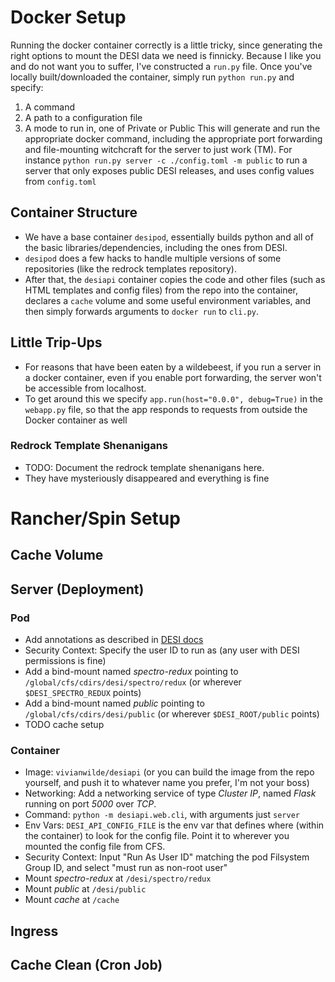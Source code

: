 # Docker Setup
Running the docker container correctly is a little tricky, since generating the right options to mount the DESI data we need is finnicky. Because I like you and do not want you to suffer, I've constructed a `run.py` file. Once you've locally built/downloaded the container, simply run `python run.py` and specify:
1. A command
2. A path to a configuration file
3. A mode to run in, one of Private or Public
This will generate and run the appropriate docker command, including the appropriate port forwarding and file-mounting witchcraft for the server to just work (TM).
For instance `python run.py server -c ./config.toml -m public` to run a server that only exposes public DESI releases, and uses config values from `config.toml`

## Container Structure
- We have a base container `desipod`, essentially builds python and all of the basic libraries/dependencies, including the ones from DESI.
- `desipod` does a few hacks to handle multiple versions of some repositories (like the redrock templates repository).
- After that, the `desiapi` container copies the code and other files (such as HTML templates and config files) from the repo into the container, declares a `cache` volume and some useful environment variables, and then simply forwards arguments to `docker run` to  `cli.py`.

## Little Trip-Ups
- For reasons that have been eaten by a wildebeest, if you run a server in a docker container, even if you enable port forwarding, the server won't be accessible from localhost.
- To get around this we specify `app.run(host="0.0.0", debug=True)` in the `webapp.py` file, so that the app responds to requests from outside the Docker container as well
### Redrock Template Shenanigans
- TODO: Document the redrock template shenanigans here.
- They have mysteriously disappeared and everything is fine


# Rancher/Spin Setup
## Cache Volume
## Server (Deployment)
### Pod
- Add annotations as described in [DESI docs](https://desi.lbl.gov/trac/wiki/Computing/NerscSpin/Security#AddingaDESIread-onlypassword)
- Security Context: Specify the user ID to run as (any user with DESI permissions is fine)
- Add a bind-mount named *spectro-redux* pointing to `/global/cfs/cdirs/desi/spectro/redux` (or wherever `$DESI_SPECTRO_REDUX` points)
- Add a bind-mount named *public* pointing to `/global/cfs/cdirs/desi/public` (or wherever `$DESI_ROOT/public` points)
- TODO cache setup
### Container
- Image: `vivianwilde/desiapi` (or you can build the image from the repo yourself, and push it to whatever name you prefer, I'm not your boss)
- Networking: Add a networking service of type *Cluster IP*, named *Flask* running on port *5000* over *TCP*.
- Command: `python -m desiapi.web.cli`, with arguments just `server`
- Env Vars: `DESI_API_CONFIG_FILE` is the env var that defines where (within the container) to look for the config file. Point it to wherever you mounted the config file from CFS.
- Security Context: Input "Run As User ID" matching the pod Filsystem Group ID, and select "must run as non-root user"
- Mount *spectro-redux* at `/desi/spectro/redux`
- Mount *public* at `/desi/public`
- Mount *cache* at `/cache`
## Ingress

## Cache Clean (Cron Job)


